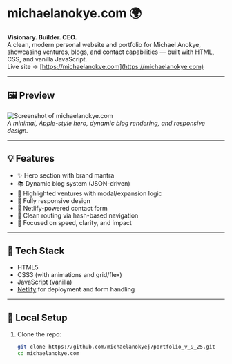 # michaelanokye.com 🌍

**Visionary. Builder. CEO.**  
A clean, modern personal website and portfolio for Michael Anokye, showcasing ventures, blogs, and contact capabilities — built with HTML, CSS, and vanilla JavaScript.  
Live site → [https://michaelanokye.com](https://michaelanokye.com)

---

## 🖼 Preview

![Screenshot of michaelanokye.com](preview.png)  
*A minimal, Apple-style hero, dynamic blog rendering, and responsive design.*

---

## 💡 Features

- ✨ Hero section with brand mantra
- 📚 Dynamic blog system (JSON-driven)
- 🧠 Highlighted ventures with modal/expansion logic
- 📱 Fully responsive design
- 💌 Netlify-powered contact form
- 🔗 Clean routing via hash-based navigation
- 🎯 Focused on speed, clarity, and impact

---

## 🚀 Tech Stack

- HTML5
- CSS3 (with animations and grid/flex)
- JavaScript (vanilla)
- [Netlify](https://netlify.com/) for deployment and form handling

---

## 🔧 Local Setup

1. Clone the repo:
   ```bash
   git clone https://github.com/michaelanokyej/portfolio_v_9_25.git
   cd michaelanokye.com
